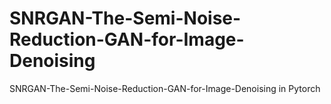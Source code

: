# SNRGAN-The-Semi-Noise-Reduction-GAN-for-Image-Denoising
SNRGAN-The-Semi-Noise-Reduction-GAN-for-Image-Denoising in Pytorch 
